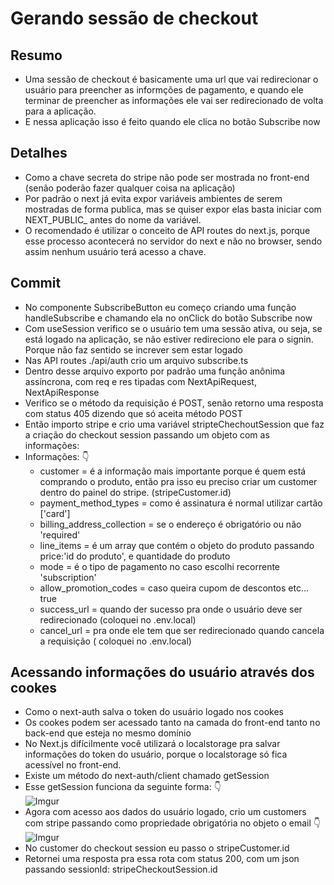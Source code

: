 # Gerando sessão de checkout

## Resumo
* Uma sessão de checkout é basicamente uma url que vai redirecionar o usuário para preencher as informções
de pagamento, e quando ele terminar de preencher as informações ele vai ser redirecionado de volta para
a aplicação.
* E nessa aplicação isso é feito quando ele clica no botão Subscribe now

## Detalhes
* Como a chave secreta do stripe não pode ser mostrada no front-end (senão poderão fazer qualquer coisa na aplicação)
* Por padrão o next já evita expor variáveis ambientes de serem mostradas de forma publica, mas se quiser expor elas basta iniciar com NEXT_PUBLIC_ antes do nome da variável.
* O recomendado é utilizar o conceito de API routes do next.js, porque esse processo acontecerá no servidor do next e não no browser, sendo assim nenhum usuário terá acesso a chave.


## Commit 
* No componente SubscribeButton eu começo criando uma função handleSubscribe e chamando ela no onClick do botão Subscribe now
* Com useSession verifico se o usuário tem uma sessão ativa, ou seja, se está logado na aplicação, se não estiver redireciono ele para o signin. Porque não faz sentido se increver sem estar logado
* Nas API routes ./api/auth crio um arquivo subscribe.ts
* Dentro desse arquivo exporto por padrão uma função anônima assíncrona, com req e res tipadas com NextApiRequest, NextApiResponse
* Verifico se o método da requisição é POST, senão retorno uma resposta com status 405 dizendo que só aceita método POST
* Então importo stripe e crio uma variável stripteChechoutSession que faz a criação do checkout session passando um objeto com as informações:
* Informações: 👇<br>
   - customer = é a informação mais importante porque é quem está comprando o produto, então pra isso eu preciso criar um customer dentro do painel do stripe. (stripeCustomer.id)
   - payment_method_types = como é assinatura é normal utilizar cartão ['card']<br>
   - billing_address_collection = se o endereço é obrigatório ou não 'required'
   - line_items = é um array que contém o objeto do produto passando price:'id do produto', e quantidade do produto
   - mode = é o tipo de pagamento no caso escolhi recorrente 'subscription'
   - allow_promotion_codes = caso queira cupom de descontos etc... true
   - success_url = quando der sucesso pra onde o usuário deve ser redirecionado (coloquei no .env.local)
   - cancel_url = pra onde ele tem que ser redirecionado quando cancela a requisição ( coloquei no .env.local)

## Acessando informações do usuário através dos cookes
* Como o next-auth salva o token do usuário logado nos cookes
* Os cookes podem ser acessado tanto na camada do front-end tanto no back-end que esteja no mesmo domínio
* No Next.js difícilmente você utilizará o localstorage pra salvar informações do token do usuário, porque o localstorage só fica acessível no front-end.
* Existe um método do next-auth/client chamado getSession
* Esse getSession funciona da seguinte forma: 👇<br>
  ![Imgur](https://imgur.com/0q2nJ46.png)
* Agora com acesso aos dados do usuário logado, crio um customers com stripe passando como propriedade obrigatória no objeto o email 👇<br>
  ![Imgur](https://imgur.com/3wISD88.png)
* No customer do checkout session eu passo o stripeCustomer.id
* Retornei uma resposta pra essa rota com status 200, com um json passando sessionId: stripeCheckoutSession.id
